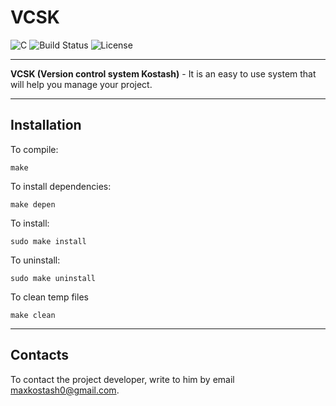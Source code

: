 # VCSK
![C](https://img.shields.io/badge/C-A8B400?style=flat&logo=c&logoColor=white)
![Build Status](https://img.shields.io/badge/build-passing-brightgreen)
![License](https://img.shields.io/badge/license-MIT-blue)

---
**VCSK (Version control system Kostash)** - It is an easy to use system that will help you manage your project.

---
## Installation
To compile:
```
make
```
To install dependencies:
```
make depen
```
To install:
```
sudo make install
```
To uninstall:
```
sudo make uninstall
```
To clean temp files
```
make clean
```
---
## Contacts
To contact the project developer, write to him by email maxkostash0@gmail.com.

